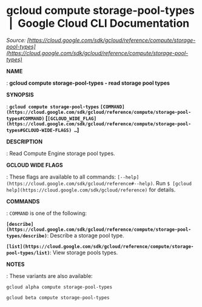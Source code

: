 # gcloud compute storage-pool-types  |  Google Cloud CLI Documentation

*Source: [https://cloud.google.com/sdk/gcloud/reference/compute/storage-pool-types](https://cloud.google.com/sdk/gcloud/reference/compute/storage-pool-types)*

**NAME**

: **gcloud compute storage-pool-types - read storage pool types**

**SYNOPSIS**

: **`gcloud compute storage-pool-types` `[COMMAND](https://cloud.google.com/sdk/gcloud/reference/compute/storage-pool-types#COMMAND)` [`[GCLOUD_WIDE_FLAG](https://cloud.google.com/sdk/gcloud/reference/compute/storage-pool-types#GCLOUD-WIDE-FLAGS) …`]**

**DESCRIPTION**

: Read Compute Engine storage pool types.

**GCLOUD WIDE FLAGS**

: These flags are available to all commands: `[--help](https://cloud.google.com/sdk/gcloud/reference#--help)`.
Run `$ [gcloud help](https://cloud.google.com/sdk/gcloud/reference)` for details.

**COMMANDS**

: ``COMMAND`` is one of the following:

**`[describe](https://cloud.google.com/sdk/gcloud/reference/compute/storage-pool-types/describe)`**:
Describe a storage pool type.

**`[list](https://cloud.google.com/sdk/gcloud/reference/compute/storage-pool-types/list)`**:
View storage pools types.

**NOTES**

: These variants are also available:

```
gcloud alpha compute storage-pool-types
```

```
gcloud beta compute storage-pool-types
```
